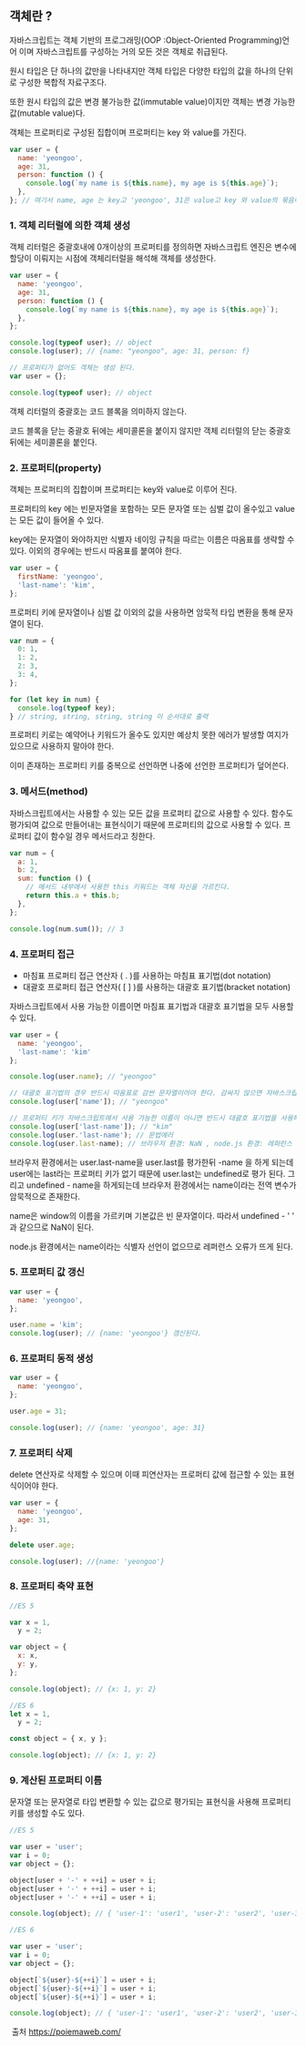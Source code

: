 ## 객체란 ?

자바스크립트는 객체 기반의 프로그래밍(OOP :Object-Oriented Programming)언어 이며 자바스크립트를 구성하는 거의 모든 것은 객체로 취급된다.

원시 타입은 단 하나의 값만을 나타내지만 객체 타입은 다양한 타입의 값을 하나의 단위로 구성한 복합적 자료구조다.

또한 원시 타입의 값은 변경 불가능한 값(immutable value)이지만 객체는 변경 가능한 값(mutable value)다.

객체는 프로퍼티로 구성된 집합이며 프로퍼티는 key 와 value를 가진다.

```javascript
var user = {
  name: 'yeongoo',
  age: 31,
  person: function () {
    console.log(`my name is ${this.name}, my age is ${this.age}`);
  },
}; // 여기서 name, age 는 key고 'yeongoo', 31은 value고 key 와 value의 묶음이 프로퍼티다. person은 메서드다.
```

### 1. 객체 리터럴에 의한 객체 생성

객체 리터럴은 중괄호내에 0개이상의 프로퍼티를 정의하면 자바스크립트 엔진은 변수에 할당이 이뤄지는 시점에 객체리터럴을 해석해 객체를 생성한다.

```javascript
var user = {
  name: 'yeongoo',
  age: 31,
  person: function () {
    console.log(`my name is ${this.name}, my age is ${this.age}`);
  },
};

console.log(typeof user); // object
console.log(user); // {name: "yeongoo", age: 31, person: f}

// 프로퍼티가 없어도 객체는 생성 된다.
var user = {};

console.log(typeof user); // object
```

객체 리터럴의 중괄호는 코드 블록을 의미하지 않는다.

코드 블록을 닫는 중괄호 뒤에는 세미콜론을 붙이지 않지만 객체 리터럴의 닫는 중괄호뒤에는 세미콜론을 붙인다.

### 2. 프로퍼티(property)

객체는 프로퍼티의 집합이며 프로퍼티는 key와 value로 이루어 진다.

프로퍼티의 key 에는 빈문자열을 포함하는 모든 문자열 또는 심벌 값이 올수있고 value는 모든 값이 들어올 수 있다.

key에는 문자열이 와야하지만 식별자 네이밍 규칙을 따르는 이름은 따옴표를 생략할 수 있다. 이외의 경우에는 반드시 따옴표를 붙여야 한다.

```javascript
var user = {
  firstName: 'yeongoo',
  'last-name': 'kim',
};
```

프로퍼티 키에 문자열이나 심벌 값 이외의 값을 사용하면 암묵적 타입 변환을 통해 문자열이 된다.

```javascript
var num = {
  0: 1,
  1: 2,
  2: 3,
  3: 4,
};

for (let key in num) {
  console.log(typeof key);
} // string, string, string, string 이 순서대로 출력
```

프로퍼티 키로는 예약어나 키워드가 올수도 있지만 예상치 못한 에러가 발생할 여지가 있으므로 사용하지 말아야 한다.

이미 존재하는 프로퍼티 키를 중복으로 선언하면 나중에 선언한 프로퍼티가 덮어쓴다.

### 3. 메서드(method)

자바스크립트에서는 사용할 수 있는 모든 값을 프로퍼티 값으로 사용할 수 있다. 함수도 평가되여 값으로 만들어내는 표현식이기 때문에 프로퍼티의 값으로 사용할 수 있다. 프로퍼티 값이 함수일 경우 메서드라고 칭한다.

```javascript
var num = {
  a: 1,
  b: 2,
  sum: function () {
    // 메서드 내부에서 사용한 this 키워드는 객체 자신을 가르킨다.
    return this.a + this.b;
  },
};

console.log(num.sum()); // 3
```

### 4. 프로퍼티 접근

- 마침표 프로퍼티 접근 연산자 ( . )를 사용하는 마침표 표기법(dot notation)
- 대괄호 프로퍼티 접근 연산자( [ ] )를 사용하는 대괄호 표기법(bracket notation)

자바스크립트에서 사용 가능한 이름이면 마침표 표기법과 대괄호 표기법을 모두 사용할 수 있다.

```javascript
var user = {
  name: 'yeongoo',
  'last-name': 'kim'
};

console.log(user.name); // "yeongoo"

// 대괄호 표기법의 경우 반드시 따옴표로 감싼 문자열이어야 한다. 감싸지 않으면 자바스크립트 엔진은 식별자로 해석한다.
console.log(user['name']); // "yeongoo"

// 프로퍼티 키가 자바스크립트에서 사용 가능한 이름이 아니면 반드시 대괄호 표기법을 사용해야 한다.
console.log(user['last-name']); // "kim"
console.log(user.'last-name'); // 문법에러
console.log(user.last-name); // 브라우저 환경: NaN , node.js 환경: 레퍼런스 에러
```

브라우저 환경에서는 user.last-name을 user.last를 평가한뒤 -name 을 하게 되는데 user에는 last라는 프로퍼티 키가 없기 때문에 user.last는 undefined로 평가 된다. 그리고 undefined - name을 하게되는데 브라우저 환경에서는 name이라는 전역 변수가 암묵적으로 존재한다.

name은 window의 이름을 가르키며 기본값은 빈 문자열이다. 따라서 undefined - ' ' 과 같으므로 NaN이 된다.

node.js 환경에서는 name이라는 식별자 선언이 없으므로 레퍼런스 오류가 뜨게 된다.

### 5. 프로퍼티 값 갱신

```javascript
var user = {
  name: 'yeongoo',
};

user.name = 'kim';
console.log(user); // {name: 'yeongoo'} 갱신된다.
```

### 6. 프로퍼티 동적 생성

```javascript
var user = {
  name: 'yeongoo',
};

user.age = 31;

console.log(user); // {name: 'yeongoo', age: 31}
```

### 7. 프로퍼티 삭제

delete 연산자로 삭제할 수 있으며 이때 피연산자는 프로퍼티 값에 접근할 수 있는 표현식이어야 한다.

```javascript
var user = {
  name: 'yeongoo',
  age: 31,
};

delete user.age;

console.log(user); //{name: 'yeongoo'}
```

### 8. 프로퍼티 축약 표현

```javascript
//ES 5

var x = 1,
  y = 2;

var object = {
  x: x,
  y: y,
};

console.log(object); // {x: 1, y: 2}

//ES 6
let x = 1,
  y = 2;

const object = { x, y };

console.log(object); // {x: 1, y: 2}
```

### 9. 계산된 프로퍼티 이름

문자열 또는 문자열로 타입 변환할 수 있는 값으로 평가되는 표현식을 사용해 프로퍼티 키를 생성할 수도 있다.

```javascript
//ES 5

var user = 'user';
var i = 0;
var object = {};

object[user + '-' + ++i] = user + i;
object[user + '-' + ++i] = user + i;
object[user + '-' + ++i] = user + i;

console.log(object); // { 'user-1': 'user1', 'user-2': 'user2', 'user-3': 'user3' }

//ES 6

var user = 'user';
var i = 0;
var object = {};

object[`${user}-${++i}`] = user + i;
object[`${user}-${++i}`] = user + i;
object[`${user}-${++i}`] = user + i;

console.log(object); // { 'user-1': 'user1', 'user-2': 'user2', 'user-3': 'user3' }
```

​
출처 https://poiemaweb.com/

